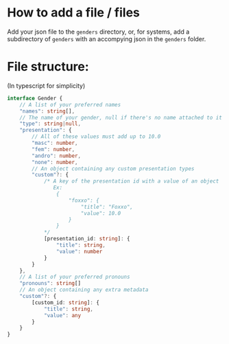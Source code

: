 # How to add a file / files

Add your json file to the `genders` directory, or, for systems, add a subdirectory of `genders` with an accompying json in the `genders` folder.

# File structure:
(In typescript for simplicity)
```typescript
interface Gender {
    // A list of your preferred names
    "names": string[],
    // The name of your gender, null if there's no name attached to it
    "type": string|null,
    "presentation": {
        // All of these values must add up to 10.0
        "masc": number,
        "fem": number,
        "andro": number,
        "none": number,
        // An object containing any custom presentation types
        "custom"?: {
            /* A key of the presentation id with a value of an object
               Ex: 
                {
                    "foxxo": {
                        "title": "Foxxo",
                        "value": 10.0
                    }
                }
            */
            [presentation_id: string]: {
                "title": string,
                "value": number
            }
        }
    },
    // A list of your preferred pronouns
    "pronouns": string[]
    // An object containing any extra metadata
    "custom"?: {
        [custom_id: string]: {
            "title": string,
            "value": any
        }
    }
}
```